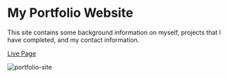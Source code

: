 # My Portfolio Website
This site contains some background information on myself, projects that I have completed, and my contact information.

[Live Page](https://patrickgus.github.io/my-portfolio-site/)

![portfolio-site](https://user-images.githubusercontent.com/53308172/65469972-3456ce00-de1e-11e9-8890-585e275dc2f3.png)
